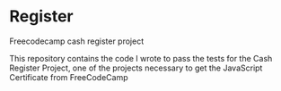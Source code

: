 # Register
Freecodecamp cash register project

This repository contains the code I wrote to pass the tests for the Cash Register Project, one of the projects necessary to get the JavaScript Certificate from FreeCodeCamp
